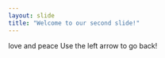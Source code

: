 ```yaml
---
layout: slide
title: "Welcome to our second slide!"
---
```

love and peace
Use the left arrow to go back!

